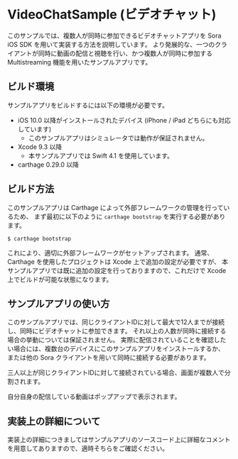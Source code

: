 # VideoChatSample (ビデオチャット)

このサンプルでは、複数人が同時に参加できるビデオチャットアプリを Sora iOS SDK を用いて実装する方法を説明しています。
より発展的な、一つのクライアントが同時に動画の配信と視聴を行い、かつ複数人が同時に参加する Multistreaming 機能を用いたサンプルアプリです。

## ビルド環境

サンプルアプリをビルドするには以下の環境が必要です。

- iOS 10.0 以降がインストールされたデバイス (iPhone / iPad どちらにも対応しています)
  - このサンプルアプリはシミュレータでは動作が保証されません。
- Xcode 9.3 以降
  - 本サンプルアプリでは Swift 4.1 を使用しています。
- carthage 0.29.0 以降

## ビルド方法

このサンプルアプリは Carthage によって外部フレームワークの管理を行っているため、
まず最初に以下のように `carthage bootstrap` を実行する必要があります。

```
$ carthage bootstrap
```

これにより、適切に外部フレームワークがセットアップされます。
通常、 Carthage を使用したプロジェクトは Xcode 上で追加の設定が必要ですが、
本サンプルアプリでは既に追加の設定を行っておりますので、これだけで Xcode 上でビルドが可能な状態になります。

## サンプルアプリの使い方

このサンプルアプリでは、同じクライアントIDに対して最大で12人までが接続し、同時にビデオチャットに参加できます。
それ以上の人数が同時に接続する場合の挙動については保証されません。
実際に配信されていることを確認したい場合には、複数台のデバイスにこのサンプルアプリをインストールするか、
または他の Sora クライアントを用いて同時に接続する必要があります。

三人以上が同じクライアントIDに対して接続されている場合、画面が複数人で分割されます。

自分自身の配信している動画はポップアップで表示されます。

## 実装上の詳細について

実装上の詳細につきましてはサンプルアプリのソースコード上に詳細なコメントを用意してありますので、適時そちらをご確認ください。

